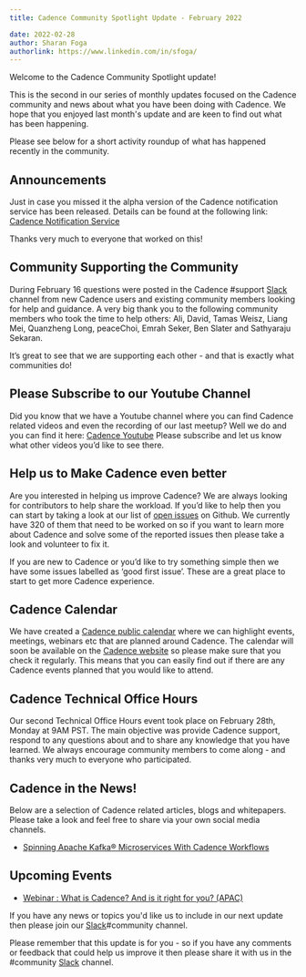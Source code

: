 ```yaml
---
title: Cadence Community Spotlight Update - February 2022

date: 2022-02-28
author: Sharan Foga
authorlink: https://www.linkedin.com/in/sfoga/
---
```


Welcome to the Cadence Community Spotlight update!

This is the second in our series of monthly updates focused on the Cadence community and news about what you have been doing with Cadence. We hope that you enjoyed last month's update and are keen to find out what has been happening.

Please see below for a short activity roundup of what has happened recently in the community.

## Announcements

Just in case you missed it the alpha version of the Cadence notification service has been released. Details can be found at the following link:
[Cadence Notification Service](https://github.com/cadence-oss/cadence-notification/releases/tag/v0.0.1)

Thanks very much to everyone that worked on this!

## Community Supporting the Community

During February 16 questions were posted in the Cadence #support [Slack](http://t.uber.com/cadence-slack) channel from new Cadence users and existing community members looking for help and guidance. A very big thank you to the following community members who took the time to help others:  Ali, David, Tamas Weisz, Liang Mei, Quanzheng Long, peaceChoi, Emrah Seker, Ben Slater and Sathyaraju Sekaran.

It’s great to see that we are supporting each other - and that is exactly what communities do!


## Please Subscribe to our Youtube Channel

Did you know that we have a Youtube channel where you can find Cadence related videos and even the recording of our last meetup? Well we do and you can find it here:
[Cadence Youtube](https://www.youtube.com/channel/UC6H9Jsq4ZQ74g8coDgJu9ZA/videos)
Please subscribe and let us know what other videos you’d like to see there.

## Help us to Make Cadence even better

Are you interested in helping us improve Cadence? We are always looking for contributors to help share the workload. If you’d like to help then you can start by taking a look at our list of [open issues](https://github.com/uber/cadence/issues) on Github. We currently have 320 of them that need to be worked on so if you want to learn more about Cadence and solve some of the reported issues then please take a look and volunteer to fix it.

If you are new to Cadence or you’d like to try something simple then we have some issues labelled as ‘good first issue’. These are a great place to start to get more Cadence experience.

## Cadence Calendar

We have created a [Cadence public calendar](https://calendar.google.com/calendar/embed?src=e6r40gp3c2r01054id7e99dlac%40group.calendar.google.com&ctz=America%2FLos_Angeles) where we can highlight events, meetings, webinars etc that are planned around Cadence. The calendar will soon be available on the [Cadence website](https://cadenceworkflow.io/) so please make sure that you check it regularly.
This means that you can easily find out if there are any Cadence events planned that you would like to attend.

## Cadence Technical Office Hours

Our second Technical Office Hours event took place on February 28th, Monday at 9AM PST. The main objective was provide Cadence support, respond to any questions about and to share any knowledge that you have learned. We always encourage community members to come along - and thanks very much to everyone who participated.

## Cadence in the News!

Below are a selection of Cadence related articles, blogs and whitepapers. Please take a look and feel free to share via your own social media channels.

- [Spinning Apache Kafka® Microservices With Cadence Workflows](https://www.instaclustr.com/blog/spinning-apache-kafka-microservices-with-cadence-workflows/)

## Upcoming Events

- [Webinar : What is Cadence? And is it right for you? (APAC)](https://info.instaclustr.com/webinar-apac-what-is-cadence.html)

If you have any news or topics you'd like us to include in our next update then please join our [Slack](http://t.uber.com/cadence-slack)#community channel.

Please remember that this update is for you - so if you have any comments or feedback that could help us improve it then please share it with us in the #community [Slack](http://t.uber.com/cadence-slack) channel.
